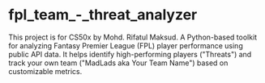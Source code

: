 # fpl_team_-_threat_analyzer
This project is for CS50x by Mohd. Rifatul Maksud. A Python-based toolkit for analyzing Fantasy Premier League (FPL) player performance using public API data. It helps identify high-performing players ("Threats") and track your own team ("MadLads aka Your Team Name") based on customizable metrics.
